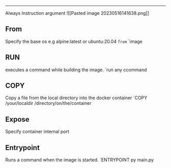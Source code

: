****
Always Instruction argument
![[Pasted image 20230516141638.png]]

## From
Specify the base os e.g alpine:latest or ubuntu:20.04
`from`  `image

## RUN 
executes a command while building the image.
`run any ccommand

## COPY
Copy a file from the local directory into the docker container
`COPY /your/localdir /directory/on/the/container

## Expose
Specify container internal port

## Entrypoint
Runs a command when the image is started.
`ENTRYPOINT py main.py
